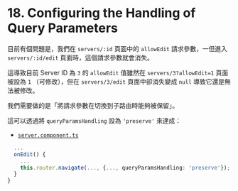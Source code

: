 # 18. Configuring the Handling of Query Parameters

目前有個問題是，我們在 `servers/:id` 頁面中的 `allowEdit` 請求參數，一但進入 `servers/:id/edit` 頁面時，這個請求參數就會消失。

這導致目前 Server ID 為 `3` 的 `allowEdit` 值雖然在 `servers/3?allowEdit=1` 頁面被設為 `1` （可修改），但在 `servers/3/edit` 頁面中卻消失變成 `null` 導致它還是無法被修改。

我們需要做的是「將請求參數在切換到子路由時能夠被保留」。

這可以透過將 `queryParamsHandling` 設為 `'preserve'` 來達成：

- [`server.component.ts`](../../routing-app/src/app/servers/server/server.component.ts)

```ts
  ...
  onEdit() {
    ...
    this.router.navigate(..., {..., queryParamsHandling: 'preserve'});
  }
}
```